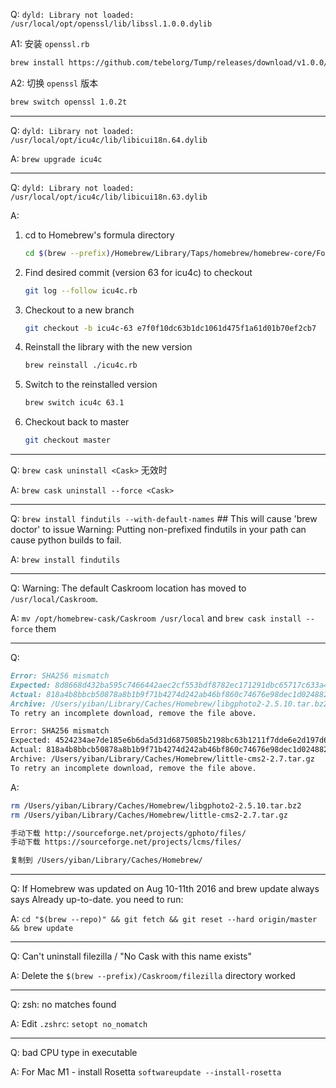 Q: `dyld: Library not loaded: /usr/local/opt/openssl/lib/libssl.1.0.0.dylib`

A1: 安装 `openssl.rb`

```sh
brew install https://github.com/tebelorg/Tump/releases/download/v1.0.0/openssl.rb
```

A2: 切换 `openssl` 版本

```sh
brew switch openssl 1.0.2t
```

---

Q: `dyld: Library not loaded: /usr/local/opt/icu4c/lib/libicui18n.64.dylib`

A: `brew upgrade icu4c`

---

Q: `dyld: Library not loaded: /usr/local/opt/icu4c/lib/libicui18n.63.dylib`

A:

1. cd to Homebrew's formula directory

   ```sh
   cd $(brew --prefix)/Homebrew/Library/Taps/homebrew/homebrew-core/Formula
   ```

2. Find desired commit (version 63 for icu4c) to checkout

   ```sh
   git log --follow icu4c.rb
   ```

3. Checkout to a new branch

   ```sh
   git checkout -b icu4c-63 e7f0f10dc63b1dc1061d475f1a61d01b70ef2cb7
   ```

4. Reinstall the library with the new version

   ```sh
   brew reinstall ./icu4c.rb
   ```

5. Switch to the reinstalled version

   ```sh
   brew switch icu4c 63.1
   ```

6. Checkout back to master

   ```sh
   git checkout master
   ```

---

Q: `brew cask uninstall <Cask>` 无效时

A: `brew cask uninstall --force <Cask>`

---

Q: `brew install findutils --with-default-names` ## This will cause 'brew doctor' to issue Warning: Putting non-prefixed findutils in your path can cause python builds to fail.

A: `brew install findutils`

---

Q: Warning: The default Caskroom location has moved to `/usr/local/Caskroom`.

A: `mv /opt/homebrew-cask/Caskroom /usr/local` and `brew cask install --force` them

---

Q:

```md
Error: SHA256 mismatch
Expected: 8d8668d432ba595c7466442aec2cf553bdf8782ec171291dbc65717c633a4ef2
Actual: 818a4b8bbcb50878a8b1b9f71b4274d242ab46bf860c74676e98dec1d0248821
Archive: /Users/yiban/Library/Caches/Homebrew/libgphoto2-2.5.10.tar.bz2
To retry an incomplete download, remove the file above.

Error: SHA256 mismatch
Expected: 4524234ae7de185e6b6da5d31d6875085b2198bc63b1211f7dde6e2d197d6a53
Actual: 818a4b8bbcb50878a8b1b9f71b4274d242ab46bf860c74676e98dec1d0248821
Archive: /Users/yiban/Library/Caches/Homebrew/little-cms2-2.7.tar.gz
To retry an incomplete download, remove the file above.
```

A:

```sh
rm /Users/yiban/Library/Caches/Homebrew/libgphoto2-2.5.10.tar.bz2
rm /Users/yiban/Library/Caches/Homebrew/little-cms2-2.7.tar.gz
```

```md
手动下载 http://sourceforge.net/projects/gphoto/files/
手动下载 https://sourceforge.net/projects/lcms/files/

复制到 /Users/yiban/Library/Caches/Homebrew/
```

---

Q: If Homebrew was updated on Aug 10-11th 2016 and brew update always says Already up-to-date. you need to run:

A: `cd "$(brew --repo)" && git fetch && git reset --hard origin/master && brew update`

---

Q: Can't uninstall filezilla / "No Cask with this name exists"

A: Delete the `$(brew --prefix)/Caskroom/filezilla` directory worked

---

Q: zsh: no matches found

A: Edit `.zshrc`: `setopt no_nomatch`

---

Q: bad CPU type in executable

A: For Mac M1 - install Rosetta `softwareupdate --install-rosetta`
